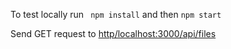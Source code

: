 To test locally run ` npm install` and then `npm start`

Send GET request to [http/localhost:3000/api/files]()
